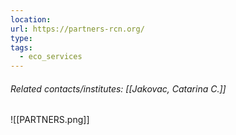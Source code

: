 ```yaml
---
location: 
url: https://partners-rcn.org/
type: 
tags:
  - eco_services
---
```

###### Related contacts/institutes: [[Jakovac, Catarina C.]]

![[PARTNERS.png]]